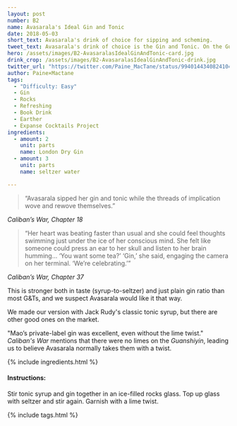 ```yaml
---
layout: post
number: B2
name: Avasarala's Ideal Gin and Tonic
date: 2018-05-03
short_text: Avasarala's drink of choice for sipping and scheming. 
tweet_text: Avasarala's drink of choice is the Gin and Tonic. On the Guanshiyin, she schemed and drank fancy gin like there was no tomorrow - and she had reason to worry there might not be. Here's our version of her jet fuel. 
hero: /assets/images/B2-AvasaralasIdealGinAndTonic-card.jpg
drink_crop: /assets/images/B2-AvasaralasIdealGinAndTonic-drink.jpg
twitter_url: "https://twitter.com/Paine_MacTane/status/994014434082410496"
author: Paine×Mactane
tags: 
  - "Difficulty: Easy"
  - Gin
  - Rocks
  - Refreshing
  - Book Drink
  - Earther
  - Expanse Cocktails Project
ingredients:
  - amount: 2
    unit: parts
    name: London Dry Gin
  - amount: 3
    unit: parts
    name: seltzer water

---
```



> “Avasarala sipped her gin and tonic while the threads of implication wove   and rewove themselves.”

<cite>Caliban’s War, Chapter 18 </cite>

> “Her heart was beating faster than usual and she could feel thoughts swimming just under the ice of her conscious mind. She felt like someone could press an ear to her skull and listen to her brain humming...
‘You want some tea?’
‘Gin,’ she said, engaging the camera on her terminal. ‘We’re celebrating.’”

<cite>Caliban’s War, Chapter 37</cite>

This is stronger both in taste (syrup-to-seltzer) and just plain gin ratio than most G&Ts, and we suspect Avasarala would like it that way.

We made our version with Jack Rudy's classic tonic syrup, but there are other good ones on the market.

"Mao’s private-label gin was excellent, even without the lime twist." *Caliban's War* mentions that there were no limes on the *Guanshiyin*, leading us to believe Avasarala normally takes them with a twist.

{% include ingredients.html %}

#### Instructions:

Stir tonic syrup and gin together in an ice-filled rocks glass. Top up glass with seltzer and stir again. Garnish with a lime twist.

{% include tags.html %}
